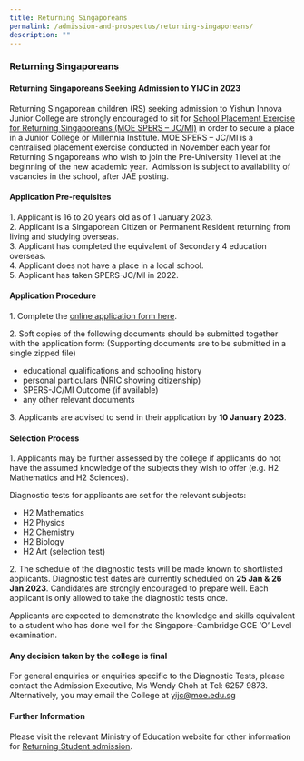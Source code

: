 ```yaml
---
title: Returning Singaporeans
permalink: /admission-and-prospectus/returning-singaporeans/
description: ""
---
```

### **Returning Singaporeans**
#### **Returning Singaporeans Seeking Admission to YIJC in 2023**
Returning Singaporean children (RS) seeking admission to Yishun Innova Junior College are strongly encouraged to sit for [School Placement Exercise for Returning Singaporeans (MOE SPERS – JC/MI)](https://www.moe.gov.sg/returning-singaporeans/post-secondary) in order to secure a place in a Junior College or Millennia Institute. MOE SPERS – JC/MI is a centralised placement exercise conducted in November each year for Returning Singaporeans who wish to join the Pre-University 1 level at the beginning of the new academic year.  Admission is subject to availability of vacancies in the school, after JAE posting.

#### **Application Pre-requisites**
1\. Applicant is 16 to 20 years old as of 1 January 2023.<br>
2\. Applicant is a Singaporean Citizen or Permanent Resident returning from living and studying overseas. <br>
3\. Applicant has completed the equivalent of Secondary 4 education overseas.<br>
4\. Applicant does not have a place in a local school.<br>
5\. Applicant has taken SPERS-JC/MI in 2022.

#### **Application Procedure**
1\. Complete the [online application form here](https://form.gov.sg/637f0169ccbb4800124bfe46).

2\. Soft copies of the following documents should be submitted together with the application form: (Supporting documents are to be submitted in a single zipped file)
* educational qualifications and schooling history
* personal particulars (NRIC showing citizenship)
* SPERS-JC/MI Outcome (if available)
* any other relevant documents 


3\. Applicants are advised to send in their application by **10 January 2023**.

#### **Selection Process**
1\. Applicants may be further assessed by the college if applicants do not have the assumed knowledge of the subjects they wish to offer (e.g. H2 Mathematics and H2 Sciences). 

Diagnostic tests for applicants are set for the relevant subjects:
* H2 Mathematics
* H2 Physics
* H2 Chemistry
* H2 Biology 
* H2 Art (selection test)

2\. The schedule of the diagnostic tests will be made known to shortlisted applicants. Diagnostic test dates are currently scheduled on **25 Jan & 26 Jan 2023**. Candidates are strongly encouraged to prepare well. Each applicant is only allowed to take the diagnostic tests once.

Applicants are expected to demonstrate the knowledge and skills equivalent to a student who has done well for the Singapore-Cambridge GCE ‘O’ Level examination.

#### **Any decision taken by the college is final**
For general enquiries or enquiries specific to the Diagnostic Tests, please contact the Admission Executive, Ms Wendy Choh at Tel: 6257 9873. Alternatively, you may email the College at [yijc@moe.edu.sg](mailto:yijc@moe.edu.sg)

#### **Further Information**
Please visit the relevant Ministry of Education website for other information for [Returning Student admission](https://www.moe.gov.sg/returning-singaporeans/post-secondary/spers).